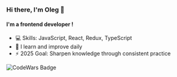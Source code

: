 ### Hi there, I'm Oleg 👋
#### I'm a frontend developer !
- 💻 Skills: JavaScript, React, Redux, TypeScript
- 🌱 I learn and improve daily
- ⚡ 2025 Goal: Sharpen knowledge through consistent practice

![CodeWars Badge](https://www.codewars.com/users/onespovityi/badges/large)
